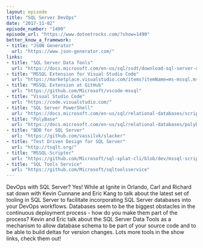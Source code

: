 ```yaml
---
layout: episode
title: "SQL Server DevOps"
date: "2017-11-02"
episode_number: "1490"
episode_url: "https://www.dotnetrocks.com/?show=1490"
better_know_a_framework:
- title: "JSON Generator"
  url: "https://www.json-generator.com/"
links:
- title: "SQL Server Data Tools"
  url: "https://docs.microsoft.com/en-us/sql/ssdt/download-sql-server-data-tools-ssdt"
- title: "MSSQL Extension for Visual Studio Code"
  url: "https://marketplace.visualstudio.com/items?itemName=ms-mssql.mssql"
- title: "MSSQL Extension at GitHub"
  url: "https://github.com/Microsoft/vscode-mssql"
- title: "Visual Studio Code"
  url: "https://code.visualstudio.com/"
- title: "SQL Server PowerShell"
  url: "https://docs.microsoft.com/en-us/sql/relational-databases/scripting/sql-server-powershell"
- title: "PolyBase"
  url: "https://docs.microsoft.com/en-us/sql/relational-databases/polybase/polybase-guide"
- title: "BDD for SQL Server"
  url: "https://github.com/vassilvk/slacker"
- title: "Test Driven Design for SQL Server"
  url: "http://tsqlt.org/"
- title: "MSSQL-Scripter"
  url: "https://github.com/Microsoft/sql-xplat-cli/blob/dev/mssql-scripter"
- title: "SQL Tools Service"
  url: "https://github.com/Microsoft/sqltoolsservice"
---
```


DevOps with SQL Server? Yes! While at Ignite in Orlando, Carl and Richard sat down with Kevin Cunnane and Eric Kang to talk about the latest set of tooling in SQL Server to facilitate incorporating SQL Server databases into your DevOps workflows. Databases seem to be the biggest obstacles in the continuous deployment process - how do you make them part of the process? Kevin and Eric talk about the SQL Server Data Tools as a mechanism to allow database schema to be part of your source code and to be able to build deltas for version changes. Lots more tools in the show links, check them out!
